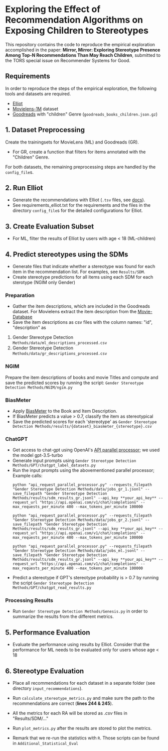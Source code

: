 # Exploring the Effect of Recommendation Algorithms on Exposing Children to Stereotypes

This repository contains the code to reproduce the empirical exploration accomplished in the paper:
**Mirror, Mirror: Exploring Stereotype Presence Among Top-N Recommendations Than May Reach Children**, submitted to the TORS special issue on Recommender Systems for Good.





## Requirements

In order to reproduce the steps of the empirical exploration, the following tools and datasets are required.

- [Elliot](https://github.com/sisinflab/elliot)
- [Movielens-1M](https://grouplens.org/datasets/movielens/1m/) dataset
- [Goodreads](https://mengtingwan.github.io/data/goodreads.html#datasets) with "children" Genre
 (`goodreads_books_children.json.gz`)

## 1. Dataset Preprocessing
Create the trainingsets for MovieLens (ML) and Goodreads (GR).

- For GR, create a function that filters for items annotated with the "Children" Genre.

For both datasets, the remaining preprocessing steps are handled by the `config_file`s.

## 2. Run Elliot
- Generate the recommendations with Elliot (`.tsv` files, see [docs](https://elliot.readthedocs.io/en/latest/guide/introduction.html)). 
- See requirements_elliot.txt for the requirements and the files in the directory `config_file`s for the detailed configurations for Elliot. 

## 3. Create Evaluation Subset
- For ML, filter the results of Elliot by users with age < 18 (ML-children)


## 4. Predict stereotypes using the SDMs
- Generate files that indicate whether a stereotype was found for each item in the recommendation list. For examples, see `Results/SDM`.
- Create stereotype predictions for all items using each SDM for each sterotype (NGIM only Gender)

### Preparation
- Gather the item descriptions, which are included in the Goodreads dataset. For Movielens extract the item description from the [Movie-Database](https://www.themoviedb.org/)
- Save the item descriptions as csv files with the column names: "id", "description" as
1. Gender Stereotype Detection `Methods/data/ml_descriptions_processed.csv`
2. Gender Stereotype Detection `Methods/data/gr_descriptions_processed.csv`

### NGIM
Prepare the item descriptions of books and movie Titles and compute and save the predicted scores by running the script: `Gender Stereotype Detection Methods/NGIM/ngim.py`

### BiasMeter
- Apply [BiasMeter](https://github.com/YacineGACI/BiasMeter) to the Book and Item Description. 
- If BiasMeter predicts a value > 0.7, classify the item as stereotypical
- Save the predicted scores for each 'stereotype' as `Gender Stereotype Detection Methods/results/{dataset}_biasmeter_{stereotype}.csv`

### ChatGPT
- Get access to chat-gpt using OpenAI's [API parallel processor](https://github.com/openai/openai-cookbook/blob/main/examples/api_request_parallel_processor.py); we used the model gpt-3.5-turbo
- Generate input prompts using `Gender Stereotype Detection Methods/GPT/chatgpt_label_datasets.py`
- Run the input prompts using the abovementioned parallel processor; Example calls:
    ```
    python "api_request_parallel_processor.py" --requests_filepath "Gender Stereotype Detection Methods/data/jobs_gr_1.jsonl" --save_filepath "Gender Stereotype Detection Methods/results/sdm_results_gr.jsonl" --api_key **your_api_key** --request_url "https://api.openai.com/v1/chat/completions" --max_requests_per_minute 400 --max_tokens_per_minute 100000
    ```
    ```
    python "api_request_parallel_processor.py" --requests_filepath "Gender Stereotype Detection Methods/data/jobs_gr_2.jsonl" --save_filepath "Gender Stereotype Detection Methods/results/sdm_results_gr.jsonl" --api_key **your_api_key** --request_url "https://api.openai.com/v1/chat/completions" --max_requests_per_minute 400 --max_tokens_per_minute 100000
    ```
    ```
    python "api_request_parallel_processor.py" --requests_filepath "Gender Stereotype Detection Methods/data/jobs_ml.jsonl" --save_filepath "Gender Stereotype Detection Methods/results/sdm_results_gr.jsonl" --api_key **your_api_key** --request_url "https://api.openai.com/v1/chat/completions" --max_requests_per_minute 400 --max_tokens_per_minute 100000
    ```
- Predict a stereotype if GPT's stereotype probability is > 0.7 by running the script `Gender Stereotype Detection Methods/GPT/chatgpt_read_results.py`

### Processing Results
- Run `Gender Stereotype Detection Methods/Genesis.py` in order to summarize the results from the different metrics.

## 5. Performance Evaluation
- Evaluate the performance using results by Elliot. Consider that the performance for ML needs to be evaluated only for users whose age < 18

## 6. Stereotype Evaluation
- Place all recommendations for each dataset in a separate folder (see directory `input_recommendations`).
- Run `calculate_stereotype_metrics.py` and make sure the path to the recommendations are correct (**lines 244 & 245**).
- All the metrics for each RA will be stored as *.csv* files in "Results/SDM/..."
- Run `plot_metrics.py` after the results are stored to plot the metrics.

- Remark that we re-run the statistics with `R`. Those scripts can be found in `Additional_Statistical_Eval`





